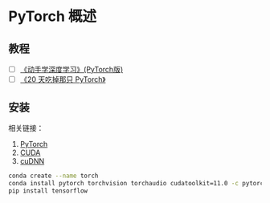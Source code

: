 # PyTorch 概述

## 教程
+ [ ] [《动手学深度学习》(PyTorch版)](https://tangshusen.me/Dive-into-DL-PyTorch)
+ [ ] [《20 天吃掉那只 PyTorch》](https://github.com/lyhue1991/eat_pytorch_in_20_days)

## 安装
相关链接：
1. [PyTorch](https://pytorch.org/get-started/locally/)
2. [CUDA](https://developer.nvidia.com/cuda-toolkit-archive)
3. [cuDNN](https://developer.nvidia.com/cudnn)

```sh
conda create --name torch
conda install pytorch torchvision torchaudio cudatoolkit=11.0 -c pytorch
pip install tensorflow
```
